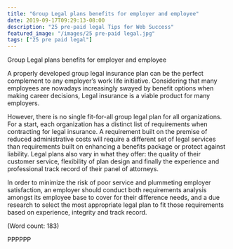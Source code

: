 ```yaml
---
title: "Group Legal plans benefits for employer and employee"
date: 2019-09-17T09:29:13-08:00
description: "25 pre-paid legal Tips for Web Success"
featured_image: "/images/25 pre-paid legal.jpg"
tags: ["25 pre paid legal"]
---
```


Group Legal plans benefits for employer and employee

A properly developed group legal insurance plan can be the perfect 
complement to any employer’s work life initiative. Considering that many 
employees are nowadays increasingly swayed by benefit options when making 
career decisions, Legal insurance is a viable product for many employers. 

However, there is no single fit-for-all group legal plan for all 
organizations. For a start, each organization has a distinct list of 
requirements when contracting for legal insurance. A requirement built on 
the premise of reduced administrative costs will require a different set 
of legal services than requirements built on enhancing a benefits package 
or protect against liability.
Legal plans also vary in what they offer: the quality of their customer 
service, flexibility of plan design and finally the experience and 
professional track record of their panel of attorneys. 

In order to minimize the risk of poor service and plummeting employer 
satisfaction, an employer should conduct both requirements analysis 
amongst its employee base to cover for their difference needs, and a due 
research to select the most appropriate legal plan to fit those 
requirements based on experience, integrity and track record.  

(Word count: 183)

PPPPPP










